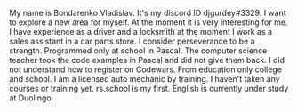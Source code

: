 My name is Bondarenko Vladislav. 
It's my discord ID djgurdey#3329. 
I want to explore a new area for myself. At the moment it is very interesting for me. 
I have experience as a driver and a locksmith at the moment I work as a sales assistant in a car parts store. 
I consider perseverance to be a strength. Programmed only at school in Pascal. 
The computer science teacher took the code examples in Pascal and did not give them back. I did not understand how to register on Codewars.
From education only college and school. I am a licensed auto mechanic by training. 
I haven't taken any courses or training yet. rs.school is my first. 
English is currently under study at Duolingo.
